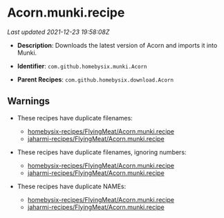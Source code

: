 # Acorn.munki.recipe

_Last updated 2021-12-23 19:58:08Z_

- **Description**: Downloads the latest version of Acorn and imports it into Munki.

- **Identifier**: `com.github.homebysix.munki.Acorn`

- **Parent Recipes**: `com.github.homebysix.download.Acorn`

## Warnings

- These recipes have duplicate filenames:
    - [homebysix-recipes/FlyingMeat/Acorn.munki.recipe](/autopkg-dupe-tracker/homebysix-recipes/FlyingMeat/Acorn.munki.recipe)
    - [jaharmi-recipes/FlyingMeat/Acorn.munki.recipe](/autopkg-dupe-tracker/jaharmi-recipes/FlyingMeat/Acorn.munki.recipe)

- These recipes have duplicate filenames, ignoring numbers:
    - [homebysix-recipes/FlyingMeat/Acorn.munki.recipe](/autopkg-dupe-tracker/homebysix-recipes/FlyingMeat/Acorn.munki.recipe)
    - [jaharmi-recipes/FlyingMeat/Acorn.munki.recipe](/autopkg-dupe-tracker/jaharmi-recipes/FlyingMeat/Acorn.munki.recipe)

- These recipes have duplicate NAMEs:
    - [homebysix-recipes/FlyingMeat/Acorn.munki.recipe](/autopkg-dupe-tracker/homebysix-recipes/FlyingMeat/Acorn.munki.recipe)
    - [jaharmi-recipes/FlyingMeat/Acorn.munki.recipe](/autopkg-dupe-tracker/jaharmi-recipes/FlyingMeat/Acorn.munki.recipe)